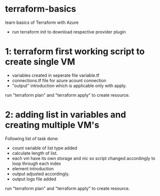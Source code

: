 # terraform-basics
learn basics of Terraform with Azure
- run terraform init to download respective provider plugin


# 1: terraform first working script to create single VM
  
- variables created in seperate file variable.tf
- connections.tf file for azure acount connection 
- "output" introduction which is applicable only with apply.

run "terraform plan" and "terraform apply" to create resource.

# 2: adding list in variables and creating multiple VM's 
 Following list of task done: 
- count variable of list type added
- calculate length of list.
- each vm have its own storage and nic so script changed accordingly to loop through each index
- element introduction
- output adjusted accordingly. 
- output logs file added

run "terraform plan" and "terraform apply" to create resource.


